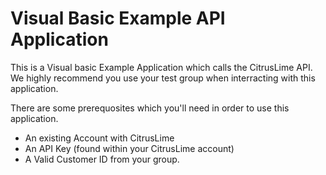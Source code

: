 # Visual Basic Example API Application
This is a Visual basic Example Application which calls the CitrusLime API.
We highly recommend you use your test group when interracting with this application.

There are some prerequosites which you'll need in order to use this application.
  - An existing Account with CitrusLime
  - An API Key (found within your CitrusLime account)
  - A Valid Customer ID from your group.
